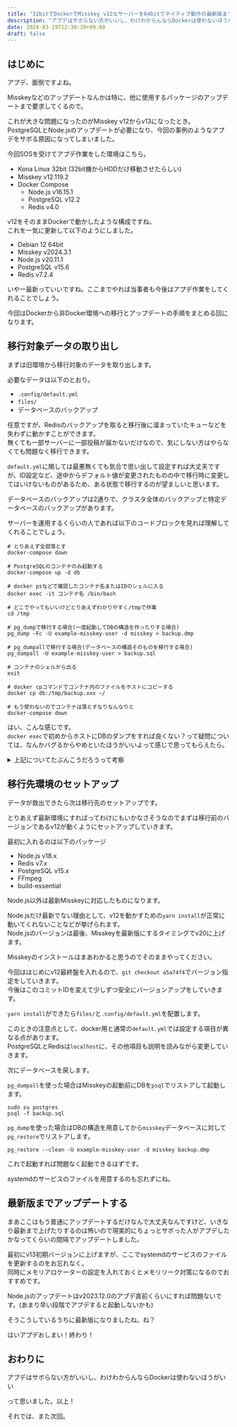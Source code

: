 ```yaml
---
title: "32bitでDockerでMisskey v12なサーバーを64bitでネイティブ動作の最新版までアップグレードした話"
description: "アプデはサボらない方がいいし、わけわからんならDockerは使わないほうがいい"
date: 2024-03-19T12:30:39+09:00
draft: false
---
```


## はじめに

アプデ、面倒ですよね。

Misskeyなどのアップデートなんかは特に、他に使用するパッケージのアップデートまで要求してくるので。

これが大きな問題になったのがMisskey v12からv13になったとき。  
PostgreSQLとNode.jsのアップデートが必要になり、今回の事例のようなアプデをサボる原因になってしまいました。

今回SOSを受けてアプデ作業をした環境はこちら。

- Kona Linux 32bit (32bit機からHDDだけ移動させたらしい)
- Misskey v12.119.2
- Docker Compose
  - Node.js v16.15.1
  - PostgreSQL v12.2
  - Redis v4.0

v12をそのままDockerで動かしたような構成ですね。  
これを一気に更新して以下のようにしました。

- Debian 12 64bit
- Misskey v2024.3.1
- Node.js v20.11.1
- PostgreSQL v15.6
- Redis v7.2.4

いやー最新っていいですね。ここまでやれば当事者も今後はアプデ作業をしてくれることでしょう。

今回はDockerから非Docker環境への移行とアップデートの手順をまとめる回になります。

## 移行対象データの取り出し

まずは旧環境から移行対象のデータを取り出します。

必要なデータは以下のとおり。

- `.config/default.yml`
- `files/`
- データベースのバックアップ

任意ですが、Redisのバックアップを取ると移行後に溜まっていたキューなどを失わずに動かすことができます。  
無くても一部サーバーに一部投稿が届かないだけなので、気にしない方はやらなくても問題なく移行できます。

`default.yml`に関しては最悪無くても気合で思い出して設定すれば大丈夫ですが、ID設定など、途中からデフォルト値が変更されたものの中で移行時に変更してはいけないものがあるため、ある状態で移行するのが望ましいと思います。

データベースのバックアップは2通りで、クラスタ全体のバックアップと特定データベースのバックアップがあります。

サーバーを運用するくらいの人であれば以下のコードブロックを見れば理解してくれることでしょう。

```shell
# とりあえず全部落とす
docker-compose down

# PostgreSQLのコンテナのみ起動する
docker-compose up -d db

# docker psなどで確認したコンテナ名またはIDのシェルに入る
docker exec -it コンテナ名 /bin/bash

# どこでやってもいいけどとりあえずわかりやすく/tmpで作業
cd /tmp

# pg_dumpで移行する場合(一度起動してDBの構造を作ったりする場合)
pg_dump -Fc -U example-misskey-user -d misskey > backup.dmp

# pg_dumpallで移行する場合(データベースの構造そのものを移行する場合)
pg_dumpall -U example-misskey-user > backup.sql

# コンテナのシェルから出る
exit

# docker cpコマンドでコンテナ内のファイルをホストにコピーする
docker cp db:/tmp/backup.xxx ~/

# もう使わないのでコンテナは落とすなりなんなりと
docker-compose down
```

はい、こんな感じです。  
`docker exec`で初めからホストにDBのダンプをすれば良くない？って疑問については、なんかバグるからやめといたほうがいいよって感じで思ってもらえたら。

<details>
<summary>上記についてたぶんこうだろうって考察</summary>

Dockerコンテナから直接ホストOSにファイルを保存するという行為は、場合によっては言語や文字コードが異なる環境のシェルに標準出力として流してしまうことになります。

Misskeyのデータベースには投稿などが含まれますが、この投稿はアルファベットだけでなく日本語や特殊文字なども含まれています。

これを、言語の設定などが違う可能性のあるDockerコンテナから直接自身のホストOSのシェルに流してリダイレクトすると文字化けなどの不具合の原因になる可能性が高いと推測します。

これを回避するには、一度Dockerコンテナ内のシェルでファイルの保存までを行ってから`docker cp`コマンドでファイルを持ってくるのが確実だと考え、これを採用しました。

正しいかわからんのでなんか良い考察や情報があれば教えてほしい。

</details>

## 移行先環境のセットアップ

データが救出できたら次は移行先のセットアップです。

とりあえず最新環境にすればってわけにもいかなさそうなのでまずは移行前のバージョンであるv12が動くようにセットアップしていきます。

最初に入れるのは以下のパッケージ

- Node.js v18.x
- Redis v7.x
- PostgreSQL v15.x
- FFmpeg
- build-essential

Node.js以外は最新Misskeyに対応したものになります。

Node.jsだけ最新でない理由として、v12を動かすための`yarn install`が正常に動いてくれないことなどが挙げられます。  
Node.jsのバージョンは最後、Misskeyを最新版にするタイミングでv20に上げます。

Misskeyのインストールはまあわかると思うのでそのままやってください。

今回ははじめにv12最終盤を入れるので、`git checkout a5a74f4`でバージョン指定をしていきます。  
今後はこのコミットIDを変えて少しずつ安全にバージョンアップをしていきます。

`yarn install`ができたら`files/`と`.config/default.yml`を配置します。

このときの注意点として、docker用と通常の`default.yml`では設定する項目が異なる点があります。  
PostgreSQLとRedisは`localhost`に、その他項目も説明を読みながら変更していきます。

次にデータベースを戻します。

`pg_dumpall`を使った場合はMisskeyの起動前にDBを`psql`でリストアして起動します。

```shell
sudo su postgres
psql -f backup.sql
```

`pg_dump`を使った場合はDBの構造を用意してから`misskey`データベースに対して`pg_restore`でリストアします。

```shell
pg_restore --clean -U example-misskey-user -d misskey backup.dmp
```

これで起動すれば問題なく起動できるはずです。

systemdのサービスのファイルを用意するのも忘れずにね。

## 最新版までアップデートする

まあここはもう普通にアップデートするだけなんで大丈夫なんですけど、いきなり最新まで上げたりするのは怖いので現実的にちょっとサボった人がアプデしたかなってくらいの間隔でアップデートしました。

最初にv13初期バージョンに上げますが、ここでsystemdのサービスのファイルを更新するのをお忘れなく。  
同時にメモリアロケーターの設定を入れておくとメモリリーク対策になるのでおすすめです。

Node.jsのアップデートはv2023.12.0のアプデ直前くらいにすれば問題ないです。(あまり早い段階でアプデすると起動しないかも)

そうこうしているうちに最新版になりましたね。ね？

はいアプデおしまい！終わり！

## おわりに

アプデはサボらない方がいいし、わけわからんならDockerは使わないほうがいい

って思いました。以上！

それでは、また次回。
